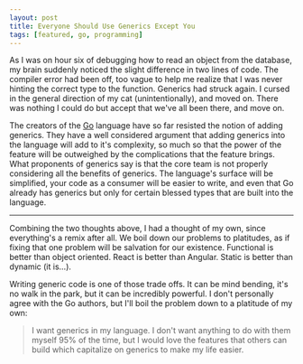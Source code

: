 ```yaml
---
layout: post
title: Everyone Should Use Generics Except You
tags: [featured, go, programming]
---
```


As I was on hour six of debugging how to read an object from the database, my brain suddenly noticed the slight difference in two lines of code. The compiler error had been off, too vague to help me realize that I was never hinting the correct type to the function. Generics had struck again. I cursed in the general direction of my cat (unintentionally), and moved on. There was nothing I could do but accept that we've all been there, and move on.

The creators of the [Go](https://en.wikipedia.org/wiki/Go_(programming_language)) language have so far resisted the notion of adding generics. They have a well considered argument that adding generics into the language will add to it's complexity, so much so that the power of the feature will be outweighed by the complications that the feature brings. What proponents of generics say is that the core team is not properly considering all the benefits of generics. The language's surface will be simplified, your code as a consumer will be easier to write, and even that Go already has generics but only for certain blessed types that are built into the language.

---

Combining the two thoughts above, I had a thought of my own, since everything's a remix after all. We boil down our problems to platitudes, as if fixing that one problem will be salvation for our existence. Functional is better than object oriented. React is better than Angular. Static is better than dynamic (it is…).

Writing generic code is one of those trade offs. It can be mind bending, it's no walk in the park, but it can be incredibly powerful. I don't personally agree with the Go authors, but I'll boil the problem down to a platitude of my own:

>I want generics in my language. I don't want anything to do with them myself 95% of the time, but I would love the features that others can build which capitalize on generics to make my life easier.
